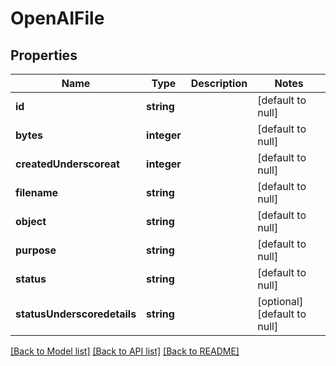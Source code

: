 # OpenAIFile

## Properties
Name | Type | Description | Notes
------------ | ------------- | ------------- | -------------
**id** | **string** |  | [default to null]
**bytes** | **integer** |  | [default to null]
**createdUnderscoreat** | **integer** |  | [default to null]
**filename** | **string** |  | [default to null]
**object** | **string** |  | [default to null]
**purpose** | **string** |  | [default to null]
**status** | **string** |  | [default to null]
**statusUnderscoredetails** | **string** |  | [optional] [default to null]

[[Back to Model list]](../README.md#documentation-for-models) [[Back to API list]](../README.md#documentation-for-api-endpoints) [[Back to README]](../README.md)


